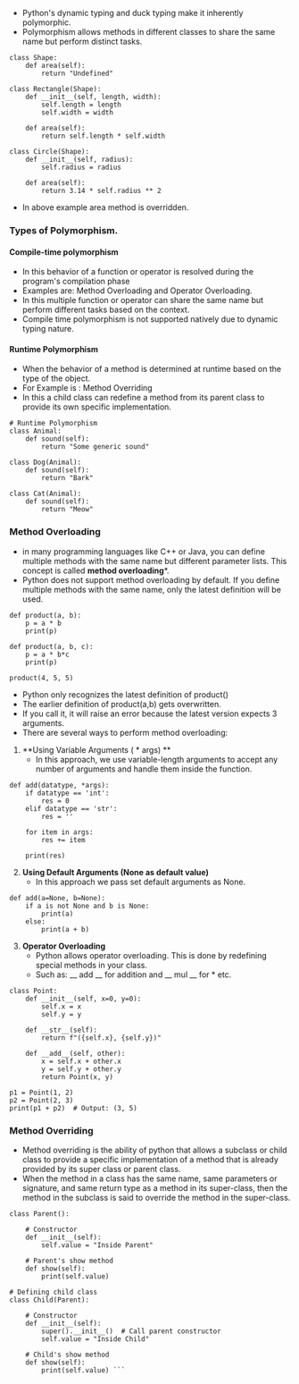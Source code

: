 - Python's dynamic typing and duck typing make it inherently polymorphic.
- Polymorphism allows methods in different classes to share the same name but perform distinct tasks.
```
class Shape:
    def area(self):
        return "Undefined"

class Rectangle(Shape):
    def __init__(self, length, width):
        self.length = length
        self.width = width

    def area(self):
        return self.length * self.width

class Circle(Shape):
    def __init__(self, radius):
        self.radius = radius

    def area(self):
        return 3.14 * self.radius ** 2
```

- In above example area method is overridden.

### Types of Polymorphism.
#### Compile-time polymorphism
- In this behavior of a function or operator is resolved during the program's compilation phase
- Examples are: Method Overloading and Operator Overloading.
- In this multiple function or operator can share the same name but perform different tasks based on the context.
- Compile time polymorphism is not supported natively due to dynamic typing nature.

#### Runtime Polymorphism
- When the behavior of a method is determined at runtime based on the type of the object.
- For Example is : Method Overriding
- In this a child class can redefine a method from its parent class to provide its own specific implementation.
```
# Runtime Polymorphism
class Animal:
    def sound(self):
        return "Some generic sound"

class Dog(Animal):
    def sound(self):
        return "Bark"

class Cat(Animal):
    def sound(self):
        return "Meow"
```


### Method Overloading
- in many programming languages like C++ or Java, you can define multiple methods with the same name but different parameter lists. This concept is called **method overloading***.
- Python does not support method overloading by default. If you define multiple methods with the same name, only the latest definition will be used.
```
def product(a, b):
    p = a * b
    print(p)

def product(a, b, c):
    p = a * b*c
    print(p)

product(4, 5, 5)
```

- Python only recognizes the latest definition of product()
- The earlier definition of product(a,b) gets overwritten.
- If you call it, it will raise an error because the latest version expects 3 arguments.
- There are several ways to perform method overloading:
1. **Using Variable Arguments ( * args) **
	- In this approach, we use variable-length arguments to accept any number of arguments and handle them inside the function.
```
def add(datatype, *args):
    if datatype == 'int':
        res = 0
    elif datatype == 'str':
        res = ''
    
    for item in args:
        res += item

    print(res)
```

2. **Using Default Arguments (None as default value)**
	- In this approach we pass set default arguments as None.
```
def add(a=None, b=None):
    if a is not None and b is None:
        print(a)
    else:
        print(a + b)

```

3. **Operator Overloading**
	- Python allows operator overloading. This is done by redefining special methods in your class.
	- Such as: __ add __ for addition and __ mul __ for * etc.
```
class Point:  
    def __init__(self, x=0, y=0):  
        self.x = x  
        self.y = y  
  
    def __str__(self):  
        return f"({self.x}, {self.y})"  
  
    def __add__(self, other):  
        x = self.x + other.x  
        y = self.y + other.y  
        return Point(x, y)  
  
p1 = Point(1, 2)  
p2 = Point(2, 3)  
print(p1 + p2)  # Output: (3, 5)
```

### Method Overriding
- Method overriding is the ability of python that allows a subclass or child class to provide a specific implementation of a method that is already provided by its super class or parent class.
- When the method in a class has the same name, same parameters or signature, and same return type as a method in its super-class, then the method in the subclass is said to override the method in the super-class.
```
class Parent(): 
	
	# Constructor 
	def __init__(self): 
		self.value = "Inside Parent"
		
	# Parent's show method 
	def show(self): 
		print(self.value) 
		
# Defining child class 
class Child(Parent): 
	
	# Constructor 
	def __init__(self): 
		super().__init__()  # Call parent constructor
		self.value = "Inside Child"
		
	# Child's show method 
	def show(self): 
		print(self.value) ```
